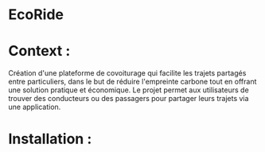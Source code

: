 # EcoRide

# Context :
Création d'une plateforme de covoiturage qui facilite les trajets partagés entre particuliers, dans le but de réduire l'empreinte carbone tout en offrant une solution pratique et économique. Le projet permet aux utilisateurs de trouver des conducteurs ou des passagers pour partager leurs trajets via une application.

# Installation :
